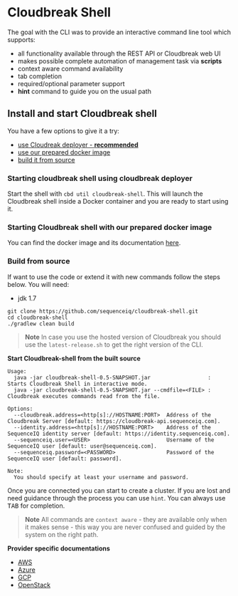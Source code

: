 # Cloudbreak Shell

The goal with the CLI was to provide an interactive command line tool which supports:

* all functionality available through the REST API or Cloudbreak web UI
* makes possible complete automation of management task via **scripts**
* context aware command availability
* tab completion
* required/optional parameter support
* **hint** command to guide you on the usual path

## Install and start Cloudbreak shell

You have a few options to give it a try:

- [use Cloudreak deployer - **recommended**](#deployer)
- [use our prepared docker image](#dockerimage)
- [build it from source](#fromsource)

<a name="deployer"></a>
### Starting cloudbreak shell using cloudbreak deployer

Start the shell with `cbd util cloudbreak-shell`. This will launch the Cloudbreak shell inside a Docker container and you are ready to start using it.

<a name="dockerimage"></a>
### Starting Cloudbreak shell with our prepared docker image

You can find the docker image and its documentation [here](https://github.com/sequenceiq/docker-cb-shell).

<a name="fromsource"></a>
### Build from source

If want to use the code or extend it with new commands follow the steps below. You will need:
- jdk 1.7

```
git clone https://github.com/sequenceiq/cloudbreak-shell.git
cd cloudbreak-shell
./gradlew clean build
```

> **Note**
> In case you use the hosted version of Cloudbreak you should use the `latest-release.sh` to get the right version of the CLI.

**Start Cloudbreak-shell from the built source**

```
Usage:
  java -jar cloudbreak-shell-0.5-SNAPSHOT.jar                  : Starts Cloudbreak Shell in interactive mode.
  java -jar cloudbreak-shell-0.5-SNAPSHOT.jar --cmdfile=<FILE> : Cloudbreak executes commands read from the file.

Options:
  --cloudbreak.address=<http[s]://HOSTNAME:PORT>  Address of the Cloudbreak Server [default: https://cloudbreak-api.sequenceiq.com].
  --identity.address=<http[s]://HOSTNAME:PORT>    Address of the SequenceIQ identity server [default: https://identity.sequenceiq.com].
  --sequenceiq.user=<USER>                        Username of the SequenceIQ user [default: user@sequenceiq.com].
  --sequenceiq.password=<PASSWORD>                Password of the SequenceIQ user [default: password].

Note:
  You should specify at least your username and password.
```
Once you are connected you can start to create a cluster. If you are lost and need guidance through the process you can use `hint`. You can always use <kbd>TAB</kbd> for completion.

> **Note**
> All commands are `context aware` - they are available only when it makes sense - this way you are never confused and guided by the system on the right path.

**Provider specific documentations**

- [AWS](aws_cb_shell.md)
- [Azure](azure_cb_shell.md)
- [GCP](gcp_cb_shell.md)
- [OpenStack](openstack_cb_shell.md)


